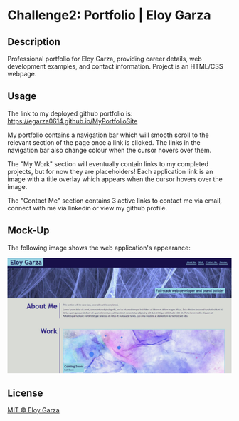 # Challenge2: Portfolio | Eloy Garza

## Description

Professional portfolio for Eloy Garza, providing career details, web development examples, and contact information. Project is an HTML/CSS webpage.

## Usage

The link to my deployed github portfolio is: https://egarza0614.github.io/MyPortfolioSite

My portfolio contains a navigation bar which will smooth scroll to the relevant section of the page once a link is clicked. The links in the navigation bar also change colour when the cursor hovers over them.

The "My Work" section will eventually contain links to my completed projects, but for now they are placeholders! Each application link is an image with a title overlay which appears when the cursor hovers over the image.

The "Contact Me" section contains 3 active links to contact me via email, connect with me via linkedin or view my github profile.

## Mock-Up

The following image shows the web application's appearance:

![portfolio mockup](./Assets/images/mockup.jpg)

## License

[MIT © Eloy Garza](../LICENSE)